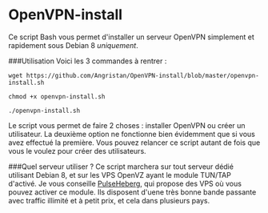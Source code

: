 # OpenVPN-install
Ce script Bash vous permet d'installer un serveur OpenVPN simplement et rapidement sous Debian 8 *uniquement*.

###Utilisation
Voici les 3 commandes à rentrer :

`wget https://github.com/Angristan/OpenVPN-install/blob/master/openvpn-install.sh`

`chmod +x openvpn-install.sh`

`./openvpn-install.sh`

Le script vous permet de faire 2 choses : installer OpenVPN ou créer un utilisateur.
La deuxième option ne fonctionne bien évidemment que si vous avez effectué la première.
Vous pouvez relancer ce script autant de fois que vous le voulez pour créer des utilisateurs.

###Quel serveur utiliser ?
Ce script marchera sur tout serveur dédié utilisant Debian 8, et sur les VPS OpenVZ ayant le module TUN/TAP d'activé.
Je vous conseille [PulseHeberg](http://manager.pulseheberg.com/aff.php?aff=1204), qui propose des VPS où vous pouvez activer ce module. Ils disposent d'uene très bonne bande passante avec traffic illimité et à petit prix, et cela dans plusieurs pays.
